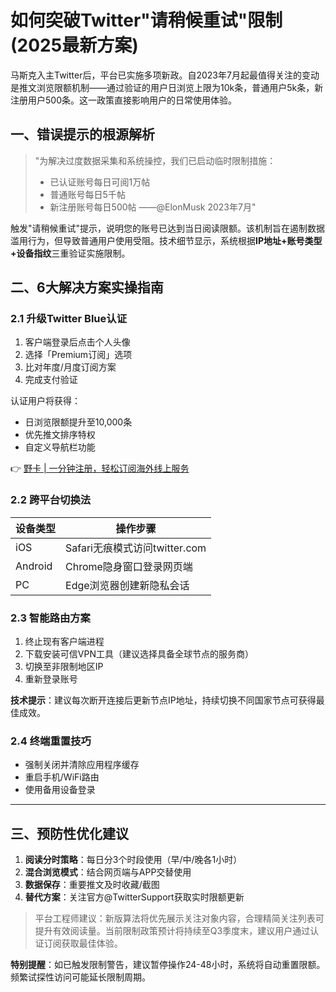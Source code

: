 # 如何突破Twitter"请稍候重试"限制(2025最新方案)

马斯克入主Twitter后，平台已实施多项新政。自2023年7月起最值得关注的变动是推文浏览限额机制——通过验证的用户日浏览上限为10k条，普通用户5k条，新注册用户500条。这一政策直接影响用户的日常使用体验。



## 一、错误提示的根源解析

> "为解决过度数据采集和系统操控，我们已启动临时限制措施：
> - 已认证账号每日可阅1万帖
> - 普通账号每日5千帖
> - 新注册账号每日500帖
> ——@ElonMusk 2023年7月"

触发"请稍候重试"提示，说明您的账号已达到当日阅读限额。该机制旨在遏制数据滥用行为，但导致普通用户使用受阻。技术细节显示，系统根据**IP地址+账号类型+设备指纹**三重验证实施限制。

## 二、6大解决方案实操指南

### 2.1 升级Twitter Blue认证
1. 客户端登录后点击个人头像
2. 选择「Premium订阅」选项
3. 比对年度/月度订阅方案
4. 完成支付验证

认证用户将获得：
- 日浏览限额提升至10,000条
- 优先推文排序特权
- 自定义导航栏功能

👉 [野卡 | 一分钟注册，轻松订阅海外线上服务](https://bbtdd.com/yeka)

### 2.2 跨平台切换法
| 设备类型  | 操作步骤                                                                 |
|-----------|--------------------------------------------------------------------------|
| iOS       | Safari无痕模式访问twitter.com                                     |
| Android   | Chrome隐身窗口登录网页端                                           |  
| PC        | Edge浏览器创建新隐私会话                                          |

### 2.3 智能路由方案
1. 终止现有客户端进程
2. 下载安装可信VPN工具（建议选择具备全球节点的服务商）
3. 切换至非限制地区IP
4. 重新登录账号

**技术提示**：建议每次断开连接后更新节点IP地址，持续切换不同国家节点可获得最佳成效。

### 2.4 终端重置技巧
- 强制关闭并清除应用程序缓存
- 重启手机/WiFi路由
- 使用备用设备登录

---

## 三、预防性优化建议

1. **阅读分时策略**：每日分3个时段使用（早/中/晚各1小时）
2. **混合浏览模式**：结合网页端与APP交替使用
3. **数据保存**：重要推文及时收藏/截图
4. **替代方案**：关注官方@TwitterSupport获取实时限额更新

> 平台工程师建议：新版算法将优先展示关注对象内容，合理精简关注列表可提升有效阅读量。当前限制政策预计将持续至Q3季度末，建议用户通过认证订阅获取最佳体验。

**特别提醒**：如已触发限制警告，建议暂停操作24-48小时，系统将自动重置限额。频繁试探性访问可能延长限制周期。